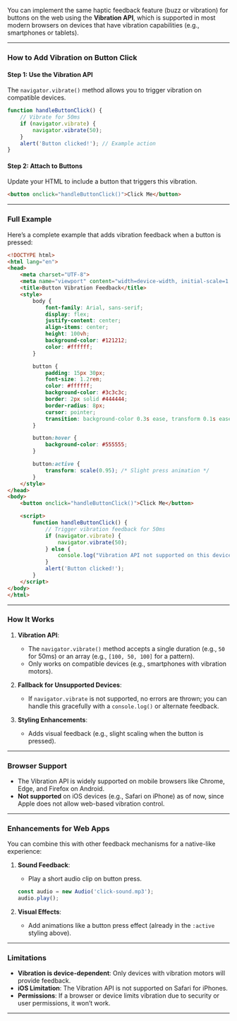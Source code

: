 You can implement the same haptic feedback feature (buzz or vibration) for buttons on the web using the **Vibration API**, which is supported in most modern browsers on devices that have vibration capabilities (e.g., smartphones or tablets).

---

### **How to Add Vibration on Button Click**

#### **Step 1: Use the Vibration API**
The `navigator.vibrate()` method allows you to trigger vibration on compatible devices.

```javascript
function handleButtonClick() {
    // Vibrate for 50ms
    if (navigator.vibrate) {
        navigator.vibrate(50);
    }
    alert('Button clicked!'); // Example action
}
```

#### **Step 2: Attach to Buttons**
Update your HTML to include a button that triggers this vibration.

```html
<button onclick="handleButtonClick()">Click Me</button>
```

---

### **Full Example**

Here’s a complete example that adds vibration feedback when a button is pressed:

```html
<!DOCTYPE html>
<html lang="en">
<head>
    <meta charset="UTF-8">
    <meta name="viewport" content="width=device-width, initial-scale=1.0">
    <title>Button Vibration Feedback</title>
    <style>
        body {
            font-family: Arial, sans-serif;
            display: flex;
            justify-content: center;
            align-items: center;
            height: 100vh;
            background-color: #121212;
            color: #ffffff;
        }

        button {
            padding: 15px 30px;
            font-size: 1.2rem;
            color: #ffffff;
            background-color: #3c3c3c;
            border: 2px solid #444444;
            border-radius: 8px;
            cursor: pointer;
            transition: background-color 0.3s ease, transform 0.1s ease;
        }

        button:hover {
            background-color: #555555;
        }

        button:active {
            transform: scale(0.95); /* Slight press animation */
        }
    </style>
</head>
<body>
    <button onclick="handleButtonClick()">Click Me</button>

    <script>
        function handleButtonClick() {
            // Trigger vibration feedback for 50ms
            if (navigator.vibrate) {
                navigator.vibrate(50);
            } else {
                console.log("Vibration API not supported on this device.");
            }
            alert('Button clicked!');
        }
    </script>
</body>
</html>
```

---

### **How It Works**
1. **Vibration API**:
   - The `navigator.vibrate()` method accepts a single duration (e.g., `50` for 50ms) or an array (e.g., `[100, 50, 100]` for a pattern).
   - Only works on compatible devices (e.g., smartphones with vibration motors).

2. **Fallback for Unsupported Devices**:
   - If `navigator.vibrate` is not supported, no errors are thrown; you can handle this gracefully with a `console.log()` or alternate feedback.

3. **Styling Enhancements**:
   - Adds visual feedback (e.g., slight scaling when the button is pressed).

---

### **Browser Support**
- The Vibration API is widely supported on mobile browsers like Chrome, Edge, and Firefox on Android.
- **Not supported** on iOS devices (e.g., Safari on iPhone) as of now, since Apple does not allow web-based vibration control.

---

### **Enhancements for Web Apps**
You can combine this with other feedback mechanisms for a native-like experience:
1. **Sound Feedback**:
   - Play a short audio clip on button press.
   ```javascript
   const audio = new Audio('click-sound.mp3');
   audio.play();
   ```

2. **Visual Effects**:
   - Add animations like a button press effect (already in the `:active` styling above).

---

### **Limitations**
- **Vibration is device-dependent**: Only devices with vibration motors will provide feedback.
- **iOS Limitation**: The Vibration API is not supported on Safari for iPhones.
- **Permissions**: If a browser or device limits vibration due to security or user permissions, it won’t work.

---
